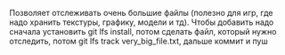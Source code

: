 Позволяет отслеживать очень большие файлы (полезно для игр, где надо хранить текстуры, графику, модели и тд). Чтобы добавить надо сначала установить git lfs install, потом сделать файл, который нужно отследить, потом git lfs track very_big_file.txt, дальше коммит и пуш